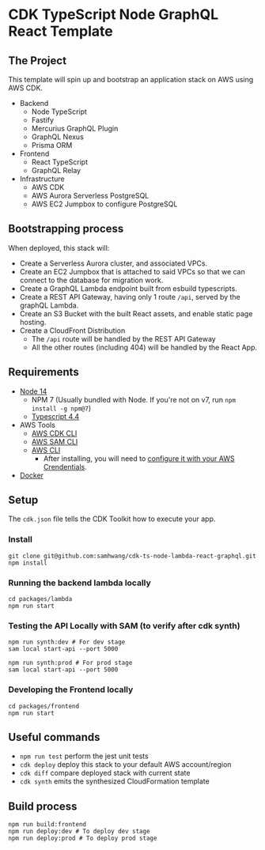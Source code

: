 # CDK TypeScript Node GraphQL React Template

## The Project

This template will spin up and bootstrap an application stack on AWS using AWS CDK.

- Backend
  - Node TypeScript
  - Fastify
  - Mercurius GraphQL Plugin
  - GraphQL Nexus
  - Prisma ORM
- Frontend
  - React TypeScript
  - GraphQL Relay
- Infrastructure
  - AWS CDK
  - AWS Aurora Serverless PostgreSQL
  - AWS EC2 Jumpbox to configure PostgreSQL

## Bootstrapping process

When deployed, this stack will:

- Create a Serverless Aurora cluster, and associated VPCs.
- Create an EC2 Jumpbox that is attached to said VPCs so that we can connect to the database for migration work.
- Create a GraphQL Lambda endpoint built from esbuild typescripts.
- Create a REST API Gateway, having only 1 route `/api`, served by the graphQL Lambda.
- Create an S3 Bucket with the built React assets, and enable static page hosting.
- Create a CloudFront Distribution
  - The `/api` route will be handled by the REST API Gateway
  - All the other routes (including 404) will be handled by the React App.

## Requirements

- [Node 14](https://nodejs.org/en/download/ "Node URL")
  - NPM 7 (Usually bundled with Node. If you're not on v7, run `npm install -g npm@7`)
  - [Typescript 4.4](https://www.typescriptlang.org/download "TS URL")
- AWS Tools
  - [AWS CDK CLI](https://docs.aws.amazon.com/cdk/latest/guide/cli.html "AWS CDK URL")
  - [AWS SAM CLI](https://docs.aws.amazon.com/serverless-application-model/latest/developerguide/serverless-sam-cli-install.html "AWS SAM URL")
  - [AWS CLI](https://docs.aws.amazon.com/cli/latest/userguide/install-cliv2.html "AWS CLI Download")
    - After installing, you will need to [configure it with your AWS Crendentials](https://docs.aws.amazon.com/cli/latest/userguide/cli-chap-configure.html "AWS CLI Configure").
- [Docker](https://docs.docker.com/get-docker/ "Docker URL")

## Setup

The `cdk.json` file tells the CDK Toolkit how to execute your app.

### Install

```shell
git clone git@github.com:samhwang/cdk-ts-node-lambda-react-graphql.git
npm install
```

### Running the backend lambda locally

```shell
cd packages/lambda
npm run start
```

### Testing the API Locally with SAM (to verify after cdk synth)

```shell
npm run synth:dev # For dev stage
sam local start-api --port 5000

npm run synth:prod # For prod stage
sam local start-api --port 5000
```

### Developing the Frontend locally

```shell
cd packages/frontend
npm run start
```

## Useful commands

- `npm run test` perform the jest unit tests
- `cdk deploy` deploy this stack to your default AWS account/region
- `cdk diff` compare deployed stack with current state
- `cdk synth` emits the synthesized CloudFormation template

## Build process

```shell
npm run build:frontend
npm run deploy:dev # To deploy dev stage
npm run deploy:prod # To deploy prod stage
```
